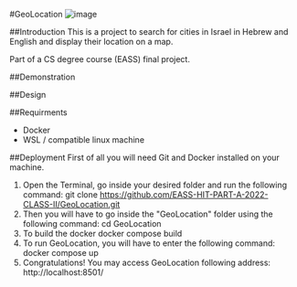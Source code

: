 #GeoLocation  ![image](https://user-images.githubusercontent.com/108284950/218310916-06c816d9-47c6-4afe-bb4b-a853b0d09cb1.png) 


##Introduction
This is a project to search for cities in Israel in Hebrew and English and display their location on a map.

Part of a CS degree course (EASS) final project.

##Demonstration



##Design
 

##Requirments
-	Docker
-	WSL / compatible linux machine


##Deployment
First of all you will need Git and Docker installed on your machine.
1.	Open the Terminal, go inside your desired folder and run the following command:
git clone https://github.com/EASS-HIT-PART-A-2022-CLASS-II/GeoLocation.git
2.	Then you will have to go inside the "GeoLocation" folder using the following command:
cd GeoLocation
3.	To build the docker
docker compose build
4.	To run GeoLocation, you will have to enter the following command:
docker compose up
5.	Congratulations! You may access GeoLocation following address:
http://localhost:8501/





